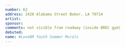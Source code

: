 ```yaml
---
number: 62
address: 1420 Alabama Street Baker, LA 70714
artist:
sponsor:
comments: not visible from roadway (inside BREC gym)
debuted:
name: #LoveBR Youth Summer Murals
---
```


